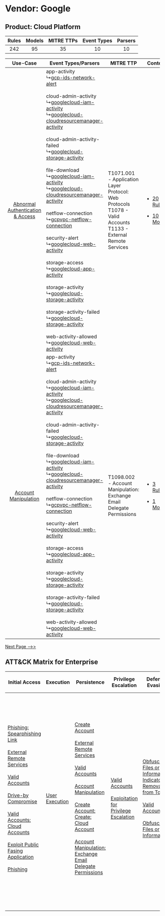 Vendor: Google
==============
Product: Cloud Platform
-----------------------
| Rules | Models | MITRE TTPs | Event Types | Parsers |
|:-----:|:------:|:----------:|:-----------:|:-------:|
|  242  |   95   |     35     |     10      |   10    |

|    Use-Case    | Event Types/Parsers    | MITRE TTP    | Content    |
|:----:| ---- | ---- | ---- |
| [Abnormal Authentication & Access](../../../UseCases/uc_abnormal_authentication_&_access.md) |  app-activity<br> ↳[gcp-ids-network-alert](Ps/pC_gcpidsnetworkalert.md)<br><br> cloud-admin-activity<br> ↳[googlecloud-iam-activity](Ps/pC_googlecloudiamactivity.md)<br> ↳[googlecloud-cloudresourcemanager-activity](Ps/pC_googlecloudcloudresourcemanageractivity.md)<br><br> cloud-admin-activity-failed<br> ↳[googlecloud-storage-activity](Ps/pC_googlecloudstorageactivity.md)<br><br> file-download<br> ↳[googlecloud-iam-activity](Ps/pC_googlecloudiamactivity.md)<br> ↳[googlecloud-cloudresourcemanager-activity](Ps/pC_googlecloudcloudresourcemanageractivity.md)<br><br> netflow-connection<br> ↳[gcpvpc-netflow-connection](Ps/pC_gcpvpcnetflowconnection.md)<br><br> security-alert<br> ↳[googlecloud-web-activity](Ps/pC_googlecloudwebactivity.md)<br><br> storage-access<br> ↳[googlecloud-app-activity](Ps/pC_googlecloudappactivity.md)<br><br> storage-activity<br> ↳[googlecloud-storage-activity](Ps/pC_googlecloudstorageactivity.md)<br><br> storage-activity-failed<br> ↳[googlecloud-storage-activity](Ps/pC_googlecloudstorageactivity.md)<br><br> web-activity-allowed<br> ↳[googlecloud-web-activity](Ps/pC_googlecloudwebactivity.md)<br> | T1071.001 - Application Layer Protocol: Web Protocols<br>T1078 - Valid Accounts<br>T1133 - External Remote Services<br> | [<ul><li>20 Rules</li></ul><ul><li>10 Models</li></ul>](RM/r_m_google_cloud_platform_Abnormal_Authentication_&_Access.md) |
|    [Account Manipulation](../../../UseCases/uc_account_manipulation.md)    |  app-activity<br> ↳[gcp-ids-network-alert](Ps/pC_gcpidsnetworkalert.md)<br><br> cloud-admin-activity<br> ↳[googlecloud-iam-activity](Ps/pC_googlecloudiamactivity.md)<br> ↳[googlecloud-cloudresourcemanager-activity](Ps/pC_googlecloudcloudresourcemanageractivity.md)<br><br> cloud-admin-activity-failed<br> ↳[googlecloud-storage-activity](Ps/pC_googlecloudstorageactivity.md)<br><br> file-download<br> ↳[googlecloud-iam-activity](Ps/pC_googlecloudiamactivity.md)<br> ↳[googlecloud-cloudresourcemanager-activity](Ps/pC_googlecloudcloudresourcemanageractivity.md)<br><br> netflow-connection<br> ↳[gcpvpc-netflow-connection](Ps/pC_gcpvpcnetflowconnection.md)<br><br> security-alert<br> ↳[googlecloud-web-activity](Ps/pC_googlecloudwebactivity.md)<br><br> storage-access<br> ↳[googlecloud-app-activity](Ps/pC_googlecloudappactivity.md)<br><br> storage-activity<br> ↳[googlecloud-storage-activity](Ps/pC_googlecloudstorageactivity.md)<br><br> storage-activity-failed<br> ↳[googlecloud-storage-activity](Ps/pC_googlecloudstorageactivity.md)<br><br> web-activity-allowed<br> ↳[googlecloud-web-activity](Ps/pC_googlecloudwebactivity.md)<br> | T1098.002 - Account Manipulation: Exchange Email Delegate Permissions<br>    | [<ul><li>3 Rules</li></ul><ul><li>1 Models</li></ul>](RM/r_m_google_cloud_platform_Account_Manipulation.md)    |
[Next Page -->>](2_ds_google_cloud_platform.md)

ATT&CK Matrix for Enterprise
----------------------------
| Initial Access                                                                                                                                                                                                                                                                                                                                                                                                                                                                                                                                          | Execution                                                           | Persistence                                                                                                                                                                                                                                                                                                                                                                                                                                                                                                  | Privilege Escalation                                                                                                                                          | Defense Evasion                                                                                                                                                                                                                                                               | Credential Access | Discovery                                                                                                                                                                                                                       | Lateral Movement                                                                                                                                                                                                                                                                                                                      | Collection                                                                                                                                                                                                                                               | Command and Control                                                                                                                                                                                                                                                                                                                                                                                                                                                                                                                                                                                                                                                                    | Exfiltration                                                                                                                                                                                                                                                                                                                                                                                                                                                                                                                                 | Impact                                                                  |
| ------------------------------------------------------------------------------------------------------------------------------------------------------------------------------------------------------------------------------------------------------------------------------------------------------------------------------------------------------------------------------------------------------------------------------------------------------------------------------------------------------------------------------------------------------- | ------------------------------------------------------------------- | ------------------------------------------------------------------------------------------------------------------------------------------------------------------------------------------------------------------------------------------------------------------------------------------------------------------------------------------------------------------------------------------------------------------------------------------------------------------------------------------------------------ | ------------------------------------------------------------------------------------------------------------------------------------------------------------- | ----------------------------------------------------------------------------------------------------------------------------------------------------------------------------------------------------------------------------------------------------------------------------- | ----------------- | ------------------------------------------------------------------------------------------------------------------------------------------------------------------------------------------------------------------------------- | ------------------------------------------------------------------------------------------------------------------------------------------------------------------------------------------------------------------------------------------------------------------------------------------------------------------------------------- | -------------------------------------------------------------------------------------------------------------------------------------------------------------------------------------------------------------------------------------------------------- | -------------------------------------------------------------------------------------------------------------------------------------------------------------------------------------------------------------------------------------------------------------------------------------------------------------------------------------------------------------------------------------------------------------------------------------------------------------------------------------------------------------------------------------------------------------------------------------------------------------------------------------------------------------------------------------- | -------------------------------------------------------------------------------------------------------------------------------------------------------------------------------------------------------------------------------------------------------------------------------------------------------------------------------------------------------------------------------------------------------------------------------------------------------------------------------------------------------------------------------------------- | ----------------------------------------------------------------------- |
| [Phishing: Spearphishing Link](https://attack.mitre.org/techniques/T1566/002)<br><br>[External Remote Services](https://attack.mitre.org/techniques/T1133)<br><br>[Valid Accounts](https://attack.mitre.org/techniques/T1078)<br><br>[Drive-by Compromise](https://attack.mitre.org/techniques/T1189)<br><br>[Valid Accounts: Cloud Accounts](https://attack.mitre.org/techniques/T1078/004)<br><br>[Exploit Public Fasing Application](https://attack.mitre.org/techniques/T1190)<br><br>[Phishing](https://attack.mitre.org/techniques/T1566)<br><br> | [User Execution](https://attack.mitre.org/techniques/T1204)<br><br> | [Create Account](https://attack.mitre.org/techniques/T1136)<br><br>[External Remote Services](https://attack.mitre.org/techniques/T1133)<br><br>[Valid Accounts](https://attack.mitre.org/techniques/T1078)<br><br>[Account Manipulation](https://attack.mitre.org/techniques/T1098)<br><br>[Create Account: Create: Cloud Account](https://attack.mitre.org/techniques/T1136/003)<br><br>[Account Manipulation: Exchange Email Delegate Permissions](https://attack.mitre.org/techniques/T1098/002)<br><br> | [Valid Accounts](https://attack.mitre.org/techniques/T1078)<br><br>[Exploitation for Privilege Escalation](https://attack.mitre.org/techniques/T1068)<br><br> | [Obfuscated Files or Information: Indicator Removal from Tools](https://attack.mitre.org/techniques/T1027/005)<br><br>[Valid Accounts](https://attack.mitre.org/techniques/T1078)<br><br>[Obfuscated Files or Information](https://attack.mitre.org/techniques/T1027)<br><br> |                   | [Network Service Scanning](https://attack.mitre.org/techniques/T1046)<br><br>[Account Discovery](https://attack.mitre.org/techniques/T1087)<br><br>[Remote System Discovery](https://attack.mitre.org/techniques/T1018)<br><br> | [Exploitation of Remote Services](https://attack.mitre.org/techniques/T1210)<br><br>[Remote Services](https://attack.mitre.org/techniques/T1021)<br><br>[Remote Services: SMB/Windows Admin Shares](https://attack.mitre.org/techniques/T1021/002)<br><br>[Internal Spearphishing](https://attack.mitre.org/techniques/T1534)<br><br> | [Email Collection](https://attack.mitre.org/techniques/T1114)<br><br>[Data from Cloud Storage Object](https://attack.mitre.org/techniques/T1530)<br><br>[Email Collection: Email Forwarding Rule](https://attack.mitre.org/techniques/T1114/003)<br><br> | [Web Service](https://attack.mitre.org/techniques/T1102)<br><br>[Application Layer Protocol: File Transfer Protocols](https://attack.mitre.org/techniques/T1071/002)<br><br>[Application Layer Protocol: Web Protocols](https://attack.mitre.org/techniques/T1071/001)<br><br>[Dynamic Resolution](https://attack.mitre.org/techniques/T1568)<br><br>[Dynamic Resolution: Domain Generation Algorithms](https://attack.mitre.org/techniques/T1568/002)<br><br>[Proxy: Multi-hop Proxy](https://attack.mitre.org/techniques/T1090/003)<br><br>[Application Layer Protocol](https://attack.mitre.org/techniques/T1071)<br><br>[Proxy](https://attack.mitre.org/techniques/T1090)<br><br> | [Exfiltration Over Alternative Protocol](https://attack.mitre.org/techniques/T1048)<br><br>[Exfiltration Over Alternative Protocol: Exfiltration Over Unencrypted/Obfuscated Non-C2 Protocol](https://attack.mitre.org/techniques/T1048/003)<br><br>[Exfiltration Over C2 Channel](https://attack.mitre.org/techniques/T1041)<br><br>[Exfiltration Over Web Service: Exfiltration to Cloud Storage](https://attack.mitre.org/techniques/T1567/002)<br><br>[Exfiltration Over Web Service](https://attack.mitre.org/techniques/T1567)<br><br> | [Resource Hijacking](https://attack.mitre.org/techniques/T1496)<br><br> |